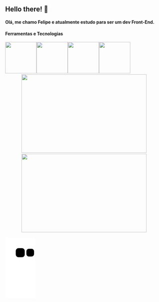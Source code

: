 ## Hello there!  👋

#### Olá, me chamo Felipe e atualmente estudo para ser um dev Front-End.

#### Ferramentas e Tecnologias
<html>
<div>
   <img height="100" width="100" src="https://cdn.jsdelivr.net/gh/devicons/devicon/icons/git/git-original.svg" /><img  height="100" width="100" src="https://cdn.jsdelivr.net/gh/devicons/devicon/icons/javascript/javascript-original.svg" /><img height="100" width="100" src="https://cdn.jsdelivr.net/gh/devicons/devicon/icons/html5/html5-original-wordmark.svg" /><img height="100" width="100" src="https://cdn.jsdelivr.net/gh/devicons/devicon/icons/css3/css3-original.svg" />
</div>

<div align="center">
   <a href="https://github.com/felipepellizzon">
   <img height="250" width="400" src="https://github-readme-stats.vercel.app/api?username=felipepellizzon&show_icons=true&theme=radical">
   <img height="250" width="400" src="https://github-readme-stats.vercel.app/api/top-langs/?username=felipepellizzon&layout=compact">
   </a>   
</div>
   
</html>



   ![Snake animation](https://github.com/felipepellizzon/felipepellizzon/blob/output/github-contribution-grid-snake.svg)
